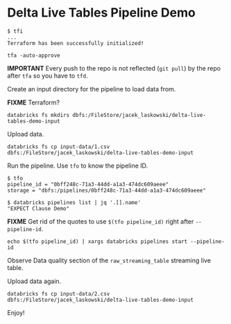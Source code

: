 # Delta Live Tables Pipeline Demo

```console
$ tfi
...
Terraform has been successfully initialized!
```

```console
tfa -auto-approve
```

**IMPORTANT** Every push to the repo is not reflected (`git pull`) by the repo after `tfa` so you have to `tfd`.

Create an input directory for the pipeline to load data from.

**FIXME** Terraform?

```console
databricks fs mkdirs dbfs:/FileStore/jacek_laskowski/delta-live-tables-demo-input
```

Upload data.

```console
databricks fs cp input-data/1.csv dbfs:/FileStore/jacek_laskowski/delta-live-tables-demo-input
```

Run the pipeline. Use `tfo` to know the pipeline ID.

```console
$ tfo
pipeline_id = "0bff248c-71a3-44dd-a1a3-474dc609aeee"
storage = "dbfs:/pipelines/0bff248c-71a3-44dd-a1a3-474dc609aeee"
```

```console
$ databricks pipelines list | jq '.[].name'
"EXPECT Clause Demo"
```

**FIXME** Get rid of the quotes to use `$(tfo pipeline_id)` right after `--pipeline-id`.

```console
echo $(tfo pipeline_id) | xargs databricks pipelines start --pipeline-id
```

Observe Data quality section of the `raw_streaming_table` streaming live table.

Upload data again.

```console
databricks fs cp input-data/2.csv dbfs:/FileStore/jacek_laskowski/delta-live-tables-demo-input
```

Enjoy!
